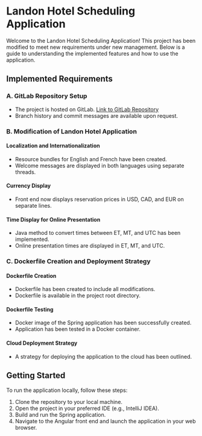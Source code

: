 # Landon Hotel Scheduling Application

Welcome to the Landon Hotel Scheduling Application! This project has been modified to meet new requirements under new management. Below is a guide to understanding the implemented features and how to use the application.

## Implemented Requirements

### A. GitLab Repository Setup
- The project is hosted on GitLab. [Link to GitLab Repository](#)
- Branch history and commit messages are available upon request.

### B. Modification of Landon Hotel Application

#### Localization and Internationalization
- Resource bundles for English and French have been created.
- Welcome messages are displayed in both languages using separate threads.

#### Currency Display
- Front end now displays reservation prices in USD, CAD, and EUR on separate lines.

#### Time Display for Online Presentation
- Java method to convert times between ET, MT, and UTC has been implemented.
- Online presentation times are displayed in ET, MT, and UTC.

### C. Dockerfile Creation and Deployment Strategy

#### Dockerfile Creation
- Dockerfile has been created to include all modifications.
- Dockerfile is available in the project root directory.

#### Dockerfile Testing
- Docker image of the Spring application has been successfully created.
- Application has been tested in a Docker container.

#### Cloud Deployment Strategy
- A strategy for deploying the application to the cloud has been outlined.

## Getting Started
To run the application locally, follow these steps:
1. Clone the repository to your local machine.
2. Open the project in your preferred IDE (e.g., IntelliJ IDEA).
3. Build and run the Spring application.
4. Navigate to the Angular front end and launch the application in your web browser.
